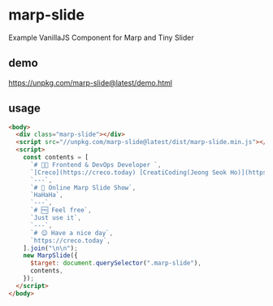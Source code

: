 # marp-slide

Example VanillaJS Component for Marp and Tiny Slider

## demo

https://unpkg.com/marp-slide@latest/demo.html

## usage

```html
<body>
  <div class="marp-slide"></div>
  <script src="//unpkg.com/marp-slide@latest/dist/marp-slide.min.js"></script>
  <script>
    const contents = [
      `# 🧑‍💻 Frontend & DevOps Developer `,
      `[Creco](https://creco.today) [CreatiCoding(Jeong Seok Ho)](https://github.com/CreatiCoding)`,
      `---`,
      `# 🌠 Online Marp Slide Show`,
      `HaHaHa`,
      `---`,
      `# 🆓 Feel free`,
      `Just use it`,
      `---`,
      `# 😉 Have a nice day`,
      `https://creco.today`,
    ].join("\n\n");
    new MarpSlide({
      $target: document.querySelector(".marp-slide"),
      contents,
    });
  </script>
</body>
```

